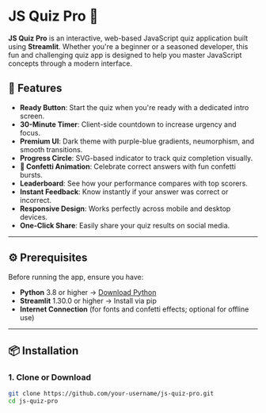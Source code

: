 # JS Quiz Pro 🚀

**JS Quiz Pro** is an interactive, web-based JavaScript quiz application built using **Streamlit**. Whether you're a beginner or a seasoned developer, this fun and challenging quiz app is designed to help you master JavaScript concepts through a modern interface.

## 🚀 Features

- **Ready Button**: Start the quiz when you're ready with a dedicated intro screen.
- **30-Minute Timer**: Client-side countdown to increase urgency and focus.
- **Premium UI**: Dark theme with purple-blue gradients, neumorphism, and smooth transitions.
- **Progress Circle**: SVG-based indicator to track quiz completion visually.
- **🎉 Confetti Animation**: Celebrate correct answers with fun confetti bursts.
- **Leaderboard**: See how your performance compares with top scorers.
- **Instant Feedback**: Know instantly if your answer was correct or incorrect.
- **Responsive Design**: Works perfectly across mobile and desktop devices.
- **One-Click Share**: Easily share your quiz results on social media.

---

## ⚙️ Prerequisites

Before running the app, ensure you have:

- **Python** 3.8 or higher → [Download Python](https://www.python.org/downloads/)
- **Streamlit** 1.30.0 or higher → Install via pip
- **Internet Connection** (for fonts and confetti effects; optional for offline use)

---

## 📦 Installation

### 1. Clone or Download

```bash
git clone https://github.com/your-username/js-quiz-pro.git
cd js-quiz-pro
